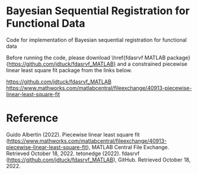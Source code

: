 # Bayesian Sequential Registration for Functional Data
Code for implementation of Bayesian sequential registration for functional data

Before running the code, please download \href{fdasrvf MATLAB package}{https://github.com/jdtuck/fdasrvf_MATLAB} and a constrained piecewise linear least square fit package from the links below.

https://github.com/jdtuck/fdasrvf_MATLAB
https://www.mathworks.com/matlabcentral/fileexchange/40913-piecewise-linear-least-square-fit



# Reference

Guido Albertin (2022). Piecewise linear least square fit (https://www.mathworks.com/matlabcentral/fileexchange/40913-piecewise-linear-least-square-fit), MATLAB Central File Exchange. Retrieved October 18, 2022.
tetonedge (2022). fdasrvf (https://github.com/jdtuck/fdasrvf_MATLAB), GitHub. Retrieved October 18, 2022.

